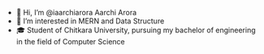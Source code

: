 - 👋 Hi, I’m @iaarchiarora Aarchi Arora
- 👀 I’m interested in MERN and Data Structure
- 🎓 Student of Chitkara University, pursuing my bachelor of engineering in the field of Computer Science

<!---
iaarchiarora/iaarchiarora is a ✨ special ✨ repository because its `README.md` (this file) appears on your GitHub profile.
You can click the Preview link to take a look at your changes.
--->

